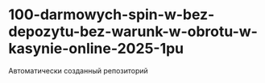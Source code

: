 # 100-darmowych-spin-w-bez-depozytu-bez-warunk-w-obrotu-w-kasynie-online-2025-1pu
Автоматически созданный репозиторий
